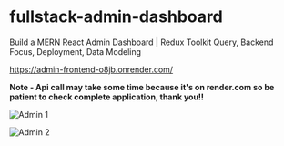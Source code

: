 # fullstack-admin-dashboard

Build a MERN React Admin Dashboard | Redux Toolkit Query, Backend Focus, Deployment, Data Modeling


https://admin-frontend-o8jb.onrender.com/

**Note - Api call may take some time because it's on render.com so be patient to check complete application, thank you!!**

![Admin 1](https://github.com/sumitaney/fullstack-admin-dashboard/assets/49674966/e49ab164-b4ab-41f8-8cdf-7db52e1a8c74)

![Admin 2](https://github.com/sumitaney/fullstack-admin-dashboard/assets/49674966/cbc1212e-a524-4edc-b732-c8c12592001e)



